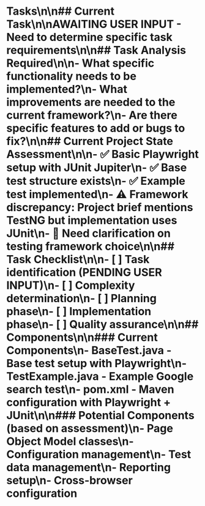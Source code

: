 # Tasks\n\n## Current Task\n\n**AWAITING USER INPUT** - Need to determine specific task requirements\n\n## Task Analysis Required\n\n- What specific functionality needs to be implemented?\n- What improvements are needed to the current framework?\n- Are there specific features to add or bugs to fix?\n\n## Current Project State Assessment\n\n- ✅ Basic Playwright setup with JUnit Jupiter\n- ✅ Base test structure exists\n- ✅ Example test implemented\n- ⚠️ Framework discrepancy: Project brief mentions TestNG but implementation uses JUnit\n- 🔄 Need clarification on testing framework choice\n\n## Task Checklist\n\n- [ ] Task identification (PENDING USER INPUT)\n- [ ] Complexity determination\n- [ ] Planning phase\n- [ ] Implementation phase\n- [ ] Quality assurance\n\n## Components\n\n### Current Components\n- BaseTest.java - Base test setup with Playwright\n- TestExample.java - Example Google search test\n- pom.xml - Maven configuration with Playwright + JUnit\n\n### Potential Components (based on assessment)\n- Page Object Model classes\n- Configuration management\n- Test data management\n- Reporting setup\n- Cross-browser configuration

